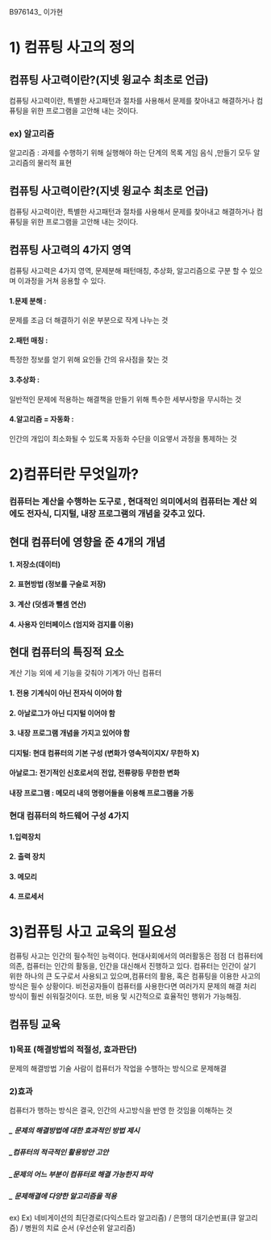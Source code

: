 B976143_ 이가현 

# 1) 컴퓨팅 사고의 정의 

## 컴퓨팅 사고력이란?(지넷 윙교수 최초로 언급)
컴퓨팅 사고력이란, 특별한 사고패턴과 절차를 사용해서 문제를 찾아내고 해결하거나 
컴퓨팅을 위한 프로그램을 고안해 내는 것이다.

### ex) 알고리즘
알고리즘 : 과제를 수행하기 위해 실행해야 하는 단계의 목록 
게임 음식 ,만들기 모두 알고리즘의 물리적 표현 

## 컴퓨팅 사고력이란?(지넷 윙교수 최초로 언급)
컴퓨팅 사고력이란, 특별한 사고패턴과 절차를 사용해서 문제를 찾아내고 해결하거나 
컴퓨팅을 위한 프로그램을 고안해 내는 것이다.

## 컴퓨팅 사고력의  4가지 영역
컴퓨팅 사고력은 4가지 영역, 
문제분해 패턴매칭, 추상화, 알고리즘으로 구분 할 수 있으며 이과정을 거쳐 응용할 수 있다.

#### 1.문제 분해 : 
문제를 조금 더 해결하기 쉬운 부분으로 작게 나누는 것 

#### 2.패턴 매칭 : 
특정한 정보를 얻기 위해 요인들 간의 유사점을 찾는 것 

#### 3.추상화 : 
일반적인 문제에 적용하는 해결책을 만들기 위해 특수한 세부사항을 무시하는 것

#### 4.알고리즘 = 자동화 : 
인간의 개입이 최소화될 수 있도록 자동화 수단을 이요앻서 과정을 통제하는 것









# 2)컴퓨터란 무엇일까?
### 컴퓨터는 계산을 수행하는 도구로 , 현대적인 의미에서의 컴퓨터는 계산 외에도 전자식, 디지털, 내장 프로그램의 개념을 갖추고 있다. 

##  현대 컴퓨터에 영향을 준 4개의 개념 
#### 1. 저장소(데이터) 
#### 2. 표현방법 (정보를 구슬로 저장)
#### 3. 계산 (덧셈과 뺄셈 연산)
#### 4. 사용자 인터페이스 (엄지와 검지를 이용)


## 현대 컴퓨터의 특징적 요소 
계산 기능 외에 세 기능을 갖춰야 기계가 아닌 컴퓨터 

#### 1. 전용 기계식이 아닌 전자식 이어야 함 
#### 2. 아날로그가 아닌 디지털 이어야 함 
#### 3. 내장 프로그램 개념을 가지고 있어야 함


#### 디지털: 현대 컴퓨터의 기본 구성 (변화가 영속적이지X/ 무한하 X)
#### 아날로그: 전기적인 신호로서의 전압, 전류량등 무한한 변화 

#### 내장 프로그램 : 메모리 내의 명령어들을 이용해 프로그램을 가동 

### 현대 컴퓨터의 하드웨어 구성 4가지 
#### 1.입력장치 
#### 2. 출력 장치 
#### 3. 메모리
#### 4. 프로세서 



# 3)컴퓨팅 사고 교육의 필요성

컴퓨팅 사고는 인간의 필수적인 능력이다. 
현대사회에서의 여러활동은 점점 더 컴퓨터에 의존, 컴퓨터는 인간의 활동을, 인간을 대신해서 진행하고 있다.
컴퓨터는 인간이 살기 위한 하나의 큰 도구로서 사용되고 있으며,컴퓨터의 활용, 혹은 컴퓨팅을 이용한 사고의 방식은 필수 상황이다.
비전공자들이 컴퓨터를 사용한다면 여러가지 문제의 해결 처리 방식이 훨씬 쉬워질것이다. 
또한, 비용 및 시간적으로 효율적인 행위가 가능해짐.

## 컴퓨팅 교육
### 1)목표 (해결방법의 적절성, 효과판단)
문제의 해결방법 기술 사람이 컴퓨터가 작업을 수행하는 방식으로 문제해결 
### 2)효과
컴퓨터가 행하는 방식은 결국, 인간의 사고방식을 반영 한 것임을 이해하는 것 

##### _ 문제의 해결방법에 대한 효과적인 방법 제시 
##### _컴퓨터의 적극적인 활용방안 고안 
##### _문제의 어느 부분이 컴퓨터로 해결 가능한지 파악
##### _ 문제해결에 다양한 알고리즘을 적용

ex) Ex) 네비게이션의 최단경로(다익스트라 알고리즘) / 은행의 대기순번표(큐 알고리즘) / 병원의 치료 순서 (우선순위 알고리즘)
























